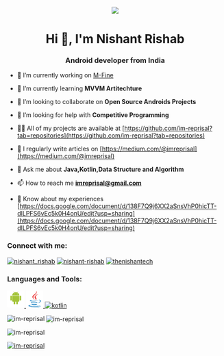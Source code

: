 
<p align="center">
  <img src="https://user-images.githubusercontent.com/75352438/133910287-f2dc0bf3-0889-4f65-b46e-b7e700d20d62.gif" />
</p>

<h1 align="center">Hi 👋, I'm Nishant Rishab</h1>
<h3 align="center">Android developer from India</h3>

- 🔭 I’m currently working on [M-Fine](https://github.com/Kingbond470/MFine)

- 🌱 I’m currently learning **MVVM Artitechture**

- 👯 I’m looking to collaborate on **Open Source Androids Projects**

- 🤝 I’m looking for help with **Competitive Programming**

- 👨‍💻 All of my projects are available at [https://github.com/im-reprisal?tab=repositories](https://github.com/im-reprisal?tab=repositories) 

- 📝 I regularly write articles on [https://medium.com/@imreprisal](https://medium.com/@imreprisal)

- 💬 Ask me about **Java,Kotlin,Data Structure and Algorithm**

- 📫 How to reach me **imreprisal@gmail.com**

- 📄 Know about my experiences [https://docs.google.com/document/d/138F7Q9j6XX2aSnsVhP0hicTT-dlLPFS6vEc5k0H4onU/edit?usp=sharing](https://docs.google.com/document/d/138F7Q9j6XX2aSnsVhP0hicTT-dlLPFS6vEc5k0H4onU/edit?usp=sharing)

<h3 align="left">Connect with me:</h3>
<p align="left">
<a href="https://twitter.com/nishant_rishab" target="blank"><img align="center" src="https://raw.githubusercontent.com/rahuldkjain/github-profile-readme-generator/master/src/images/icons/Social/twitter.svg" alt="nishant_rishab" height="30" width="40" /></a>
<a href="https://linkedin.com/in/nishant-rishab" target="blank"><img align="center" src="https://raw.githubusercontent.com/rahuldkjain/github-profile-readme-generator/master/src/images/icons/Social/linked-in-alt.svg" alt="nishant-rishab" height="30" width="40" /></a>
<a href="https://instagram.com/thenishantech" target="blank"><img align="center" src="https://raw.githubusercontent.com/rahuldkjain/github-profile-readme-generator/master/src/images/icons/Social/instagram.svg" alt="thenishantech" height="30" width="40" /></a>
</p>

<h3 align="left">Languages and Tools:</h3>
<p align="left"> <a href="https://developer.android.com" target="_blank"> <img src="https://raw.githubusercontent.com/devicons/devicon/master/icons/android/android-original-wordmark.svg" alt="android" width="40" height="40"/> </a> <a href="https://www.java.com" target="_blank"> <img src="https://raw.githubusercontent.com/devicons/devicon/master/icons/java/java-original.svg" alt="java" width="40" height="40"/> </a> <a href="https://kotlinlang.org" target="_blank"> <img src="https://www.vectorlogo.zone/logos/kotlinlang/kotlinlang-icon.svg" alt="kotlin" width="40" height="40"/> </a> </p>

<p><img align="left" src="https://github-readme-stats.vercel.app/api/top-langs?username=im-reprisal&show_icons=true&locale=en&layout=compact" alt="im-reprisal" /></p>

<p>&nbsp;<img align="center" src="https://github-readme-stats.vercel.app/api?username=im-reprisal&show_icons=true&locale=en" alt="im-reprisal" /></p>


<p align="left"> <img src="https://komarev.com/ghpvc/?username=im-reprisal&label=Profile%20views&color=0e75b6&style=flat" alt="im-reprisal" /> </p>

<p align="left"> <a href="https://github.com/ryo-ma/github-profile-trophy"><img src="https://github-profile-trophy.vercel.app/?username=im-reprisal" alt="im-reprisal" /></a> </p>

